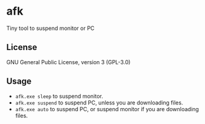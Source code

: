 # afk
Tiny tool to suspend monitor or PC

## License
GNU General Public License, version 3 (GPL-3.0)

## Usage
- `afk.exe sleep` to suspend monitor.
- `afk.exe suspend` to suspend PC, unless you are downloading files.
- `afk.exe auto` to suspend PC, or suspend monitor if you are downloading files.
